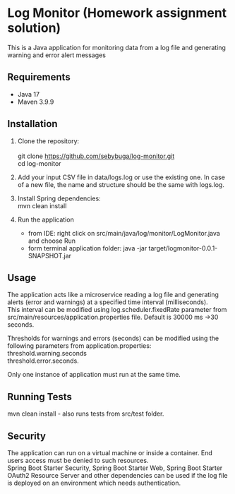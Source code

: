 # Log Monitor (Homework assignment solution)

This is a Java application for monitoring data from a log file and generating warning and error alert messages

## Requirements
- Java 17
- Maven 3.9.9

## Installation

1. Clone the repository:<br>   
   git clone https://github.com/sebybuga/log-monitor.git<br>
   cd log-monitor

2. Add your input CSV file in data/logs.log or use the existing one. In case of a new file, the name and structure should be the same with logs.log.   

3. Install Spring dependencies:<br>
   mvn clean install 

4. Run the application 
   - from IDE: right click on src/main/java/log/monitor/LogMonitor.java and choose Run
   - form terminal application folder: java -jar target/logmonitor-0.0.1-SNAPSHOT.jar

## Usage
   The application acts like a microservice reading a log file and generating alerts (error and warnings) at a specified time interval (milliseconds).<br> 
   This interval can be modified using log.scheduler.fixedRate parameter from src/main/resources/application.properties file.
   Default is 30000 ms ->30 seconds. 
   
   Thresholds for warnings and errors (seconds) can be modified using the following parameters from application.properties:<br>
   threshold.warning.seconds<br>
   threshold.error.seconds.

   Only one instance of application must run at the same time.
   

## Running Tests
   mvn clean install  - also runs tests from src/test folder.

## Security
   The application can run on a virtual machine or inside a container. End users access must be denied to such resources.<br>
   Spring Boot Starter Security, Spring Boot Starter Web, Spring Boot Starter OAuth2 Resource Server and other dependencies can be used if the log file
   is deployed on an environment which needs authentication.  

